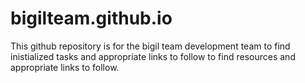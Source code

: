 # bigilteam.github.io
This github repository is for the bigil team development team to find inistialized tasks and appropriate links to follow to find resources and appropriate links to follow.
